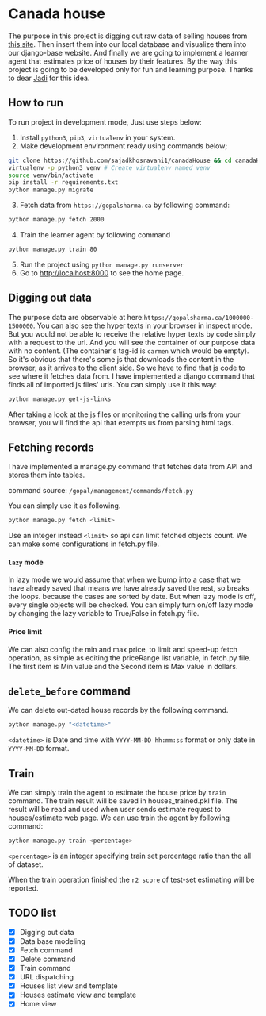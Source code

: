 # Canada house

The purpose in this project is digging out raw data of selling houses from [this site](https://gopalsharma.ca/).
Then insert them into our local database and visualize them into our django-base website.
And finally we are going to implement a learner agent that 
estimates price of houses by their features.
By the way this project is going to be developed only for fun and learning purpose.
Thanks to dear [Jadi](https://github.com/jadijadi) for this idea.

## How to run

To run project in development mode, Just use steps below:

1. Install `python3`, `pip3`, `virtualenv` in your system.
2. Make development environment ready using commands below;

  ```bash
  git clone https://github.com/sajadkhosravani1/canadaHouse && cd canadaHouse
  virtualenv -p python3 venv # Create virtualenv named venv
  source venv/bin/activate
  pip install -r requirements.txt
  python manage.py migrate
  ```

3. Fetch data from `https://gopalsharma.ca` by following command:
```bash
python manage.py fetch 2000
```
4. Train the learner agent by following command
```bash
python manage.py train 80
```
5. Run the project using `python manage.py runserver`
6. Go to [http://localhost:8000](http://localhost:8000) to see the home page.


## Digging out data

The purpose data are observable at here:`https://gopalsharma.ca/1000000-1500000`.
You can also see the hyper texts in your browser in inspect mode.
But you would not be able to receive the relative hyper texts by code simply with a request to the url.
And you will see the container of our purpose data with no content. 
(The container's tag-id is `carmen` which would be empty).
So it's obvious that there's some js that downloads the content in the browser, as it arrives to the client side.
So we have to find that js code to see where it fetches data from.
I have implemented a django command that finds all of imported js files' urls.
You can simply use it this way:
```bash
python manage.py get-js-links
```
After taking a look at the js files or monitoring the calling urls from your browser,
you will find the api that exempts us from parsing html tags.

## Fetching records
I have implemented a manage.py command that fetches data from API 
and stores them into tables.

command source: `/gopal/management/commands/fetch.py`

You can simply use it as following.
```bash
python manage.py fetch <limit>
```
Use an integer instead `<limit>` so api can limit fetched objects count.
We can make some configurations in fetch.py file.

#### `lazy` mode
In lazy mode we would assume that when we bump into a case that we have already saved that means
we have already saved the rest, so breaks the loops. because the cases are sorted by date.
But when lazy mode is off, every single objects will be checked.
You can simply turn on/off lazy mode by changing the lazy variable to True/False in fetch.py file.

#### Price limit
We can also config the min and max price, to limit and speed-up fetch operation, 
as simple as editing the priceRange list variable, in fetch.py file.
The first item is Min value and the Second item is Max value in dollars.


## `delete_before` command
We can delete out-dated house records by the following command.
```bash
python manage.py "<datetime>"
``` 
`<datetime>` is Date and time with `YYYY-MM-DD hh:mm:ss` format 
or only date in `YYYY-MM-DD` format.


## Train 
We can simply train the agent to estimate the house price by `train` command.
The train result will be saved in houses_trained.pkl file. 
The result will be read and used when user sends estimate request to houses/estimate web page.
We can use train the agent by following command:
```bash 
python manage.py train <percentage>
``` 
`<percentage>` is an integer specifying train set percentage ratio than the all of dataset.

When the train operation finished the `r2 score` of test-set estimating will be reported.


## TODO list
- [x] Digging out data
- [x] Data base modeling
- [x] Fetch command
- [x] Delete command
- [x] Train command
- [x] URL dispatching
- [x] Houses list view and template
- [x] Houses estimate view and template
- [x] Home view 
